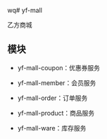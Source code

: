 wq# yf-mall

乙方商城

## 模块

- yf-mall-coupon：优惠券服务

- yf-mall-member：会员服务

- yf-mall-order：订单服务

- yf-mall-product：商品服务

- yf-mall-ware：库存服务